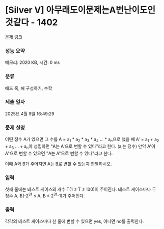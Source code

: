 # [Silver V] 아무래도이문제는A번난이도인것같다 - 1402 

[문제 링크](https://www.acmicpc.net/problem/1402) 

### 성능 요약

메모리: 2020 KB, 시간: 0 ms

### 분류

애드 혹, 해 구성하기, 수학

### 제출 일자

2025년 4월 9일 16:49:29

### 문제 설명

<p>어떤 정수 A가 있으면 그 수를 A = a<sub>1</sub> * a<sub>2</sub> * a<sub>3</sub> * a<sub>4</sub> ... * a<sub>n</sub>으로 했을 때 A' = a<sub>1</sub> + a<sub>2</sub> + a<sub>3</sub> ... + a<sub>n</sub>이 성립하면 "A는 A'으로 변할 수 있다"라고 한다. (a<sub>i</sub>는 정수) 만약 A'이 A"으로 변할 수 있으면 "A는 A"으로 변할 수 있다"라고 한다.</p>

<p>이때 A와 B가 주어지면 A는 B로 변할 수 있는지 판별하시오.</p>

### 입력 

 <p>첫째 줄에는 테스트 케이스의 개수 T(1 ≤ T ≤ 100)이 주어진다. 테스트 케이스마다 두 정수 A, B(-2<sup>31</sup> ≤ A, B ≤ 2<sup>31</sup>-1)가 주어진다.</p>

### 출력 

 <p>각각의 테스트 케이스마다 한 줄에 변할 수 있으면 yes, 아니면 no를 출력한다.</p>

